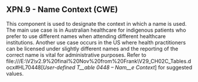 ## XPN.9 - Name Context (CWE)

This component is used to designate the context in which a name is used. The main use case is in Australian healthcare for indigenous patients who prefer to use different names when attending different healthcare institutions. Another use case occurs in the US where health practitioners can be licensed under slightly different names and the reporting of the correct name is vital for administrative purposes. Refer to file:///E:\V2\v2.9%20final%20Nov%20from%20Frank\V29_CH02C_Tables.docx#HL70448[_User-defined T__able 0448 – Nam__e Context_] for suggested values.
